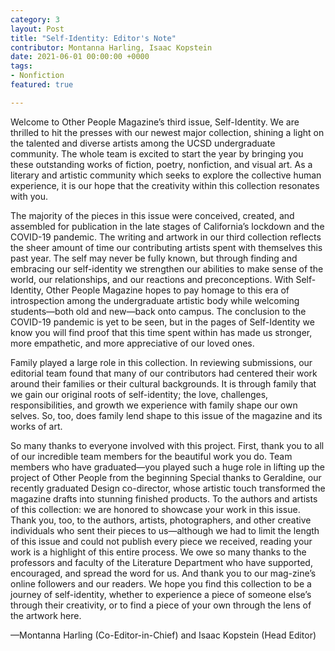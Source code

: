 ```yaml
---
category: 3
layout: Post
title: "Self-Identity: Editor's Note"
contributor: Montanna Harling, Isaac Kopstein
date: 2021-06-01 00:00:00 +0000
tags: 
- Nonfiction
featured: true

---
```

Welcome to Other People Magazine’s third issue, Self-Identity. We are thrilled to hit the presses with our newest major collection, shining a light on the talented and diverse artists among the UCSD undergraduate community. The whole team is excited to start the year by bringing you these outstanding works of fiction, poetry, nonfiction, and visual art. As a literary and artistic community which seeks to explore the collective human experience, it is our hope that the creativity within this collection resonates with you.

The majority of the pieces in this issue were conceived, created, and assembled for publication in the late stages of California’s lockdown and the COVID-19 pandemic. The writing and artwork in our third collection reflects the sheer amount of time our contributing artists spent with themselves this past year. The self may never be fully known, but through finding and embracing our self-identity we strengthen our abilities to make sense of the world, our relationships, and our reactions and preconceptions. With Self-Identity, Other People Magazine hopes to pay homage to this era of introspection among the undergraduate artistic body while
welcoming students&mdash;both old and new&mdash;back onto campus. The conclusion to the COVID-19 pandemic is yet to be seen, but in the pages of Self-Identity we know you will find proof that this time spent within has made us stronger, more empathetic,
and more appreciative of our loved ones.

Family played a large role in this collection. In reviewing submissions, our editorial team found that many of our contributors had centered their work around their families or their cultural backgrounds. It is through family that we gain our original roots of self-identity; the love, challenges, responsibilities, and growth we experience with family shape our own selves. So, too, does family lend shape to this issue of the magazine and its works of art.

So many thanks to everyone involved with this project. First, thank you to all of our incredible team members for the beautiful work you do. Team members who have graduated—you played such a huge role in lifting up the project of Other People from the beginning Special thanks to Geraldine, our recently graduated Design co-director, whose artistic touch transformed the magazine drafts into stunning finished products. To the authors and artists of this collection: we are honored to showcase your work in this issue. Thank you, too, to the authors, artists, photographers, and other creative individuals who sent their pieces to us&mdash;although we had to limit the length of this issue and could not publish every piece we received, reading your work is a highlight of this entire process. We owe so many thanks to the professors and faculty of the Literature Department who have supported, encouraged, and spread the word for us. And thank you to our mag-zine’s online followers and our readers. We hope you find this collection to be a journey of self-identity, whether to experience a piece of someone else’s through their creativity, or to find a piece of your own through the lens of the artwork here.

&mdash;Montanna Harling (Co-Editor-in-Chief) and Isaac Kopstein (Head Editor)